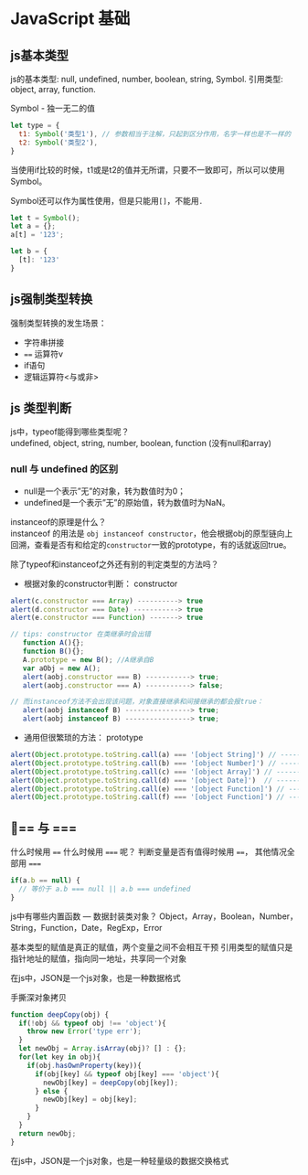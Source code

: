 # JavaScript 基础
## js基本类型
js的基本类型: null, undefined, number, boolean, string, Symbol.
引用类型: object, array, function.

Symbol - 独一无二的值
```js
let type = {
  t1: Symbol('类型1'), // 参数相当于注解，只起到区分作用，名字一样也是不一样的
  t2: Symbol('类型2'),
}
```
当使用if比较的时候，t1或是t2的值并无所谓，只要不一致即可，所以可以使用Symbol。

Symbol还可以作为属性使用，但是只能用`[]`，不能用`.`
```js
let t = Symbol();
let a = {};
a[t] = '123';

let b = {
  [t]: '123'
}
```

## js强制类型转换
强制类型转换的发生场景：
* 字符串拼接
* `==` 运算符v
* if语句
* 逻辑运算符<与或非>

## js 类型判断
js中，typeof能得到哪些类型呢？  
undefined, object, string, number, boolean, function (没有null和array)

### null 与 undefined 的区别
* null是一个表示”无”的对象，转为数值时为0；
* undefined是一个表示”无”的原始值，转为数值时为NaN。


instanceof的原理是什么？  
instanceof 的用法是 `obj instanceof constructor`，他会根据obj的原型链向上回溯，查看是否有和给定的`constructor`一致的prototype，有的话就返回true。

除了typeof和instanceof之外还有别的判定类型的方法吗？  
* 根据对象的constructor判断： constructor

```js
alert(c.constructor === Array) ----------> true
alert(d.constructor === Date) -----------> true
alert(e.constructor === Function) -------> true

// tips: constructor 在类继承时会出错
   function A(){};
   function B(){};
   A.prototype = new B(); //A继承自B
   var aObj = new A();
   alert(aobj.constructor === B) -----------> true;
   alert(aobj.constructor === A) -----------> false;

// 而instanceof方法不会出现该问题，对象直接继承和间接继承的都会报true：
   alert(aobj instanceof B) ----------------> true;
   alert(aobj instanceof B) ----------------> true;

```
* 通用但很繁琐的方法： prototype 
```js
alert(Object.prototype.toString.call(a) === '[object String]') // -------> true
alert(Object.prototype.toString.call(b) === '[object Number]') // -------> true
alert(Object.prototype.toString.call(c) === '[object Array]') // -------> true;
alert(Object.prototype.toString.call(d) === '[object Date]')  // -------> true;
alert(Object.prototype.toString.call(e) === '[object Function]') // -------> true;
alert(Object.prototype.toString.call(f) === '[object Function]') // -------> true
```
## == 与 === 
什么时候用 `==` 什么时候用 `===` 呢？
判断变量是否有值得时候用 `==`， 其他情况全部用 `===`
```js
if(a.b == null) {
  // 等价于 a.b === null || a.b === undefined
}
```

js中有哪些内置函数 — 数据封装类对象？
Object，Array，Boolean，Number，String，Function，Date，RegExp，Error

基本类型的赋值是真正的赋值，两个变量之间不会相互干预
引用类型的赋值只是指针地址的赋值，指向同一地址，共享同一个对象

在js中，JSON是一个js对象，也是一种数据格式

手撕深对象拷贝
```js
function deepCopy(obj) {
  if(!obj && typeof obj !== 'object'){
    throw new Error('type err');
  }
  let newObj = Array.isArray(obj)? [] : {};
  for(let key in obj){
    if(obj.hasOwnProperty(key)){
      if(obj[key] && typeof obj[key] === 'object'){
        newObj[key] = deepCopy(obj[key]);
      } else {
        newObj[key] = obj[key];
      }
    }
  }
  return newObj;
}

```


在js中，JSON是一个js对象，也是一种轻量级的数据交换格式

